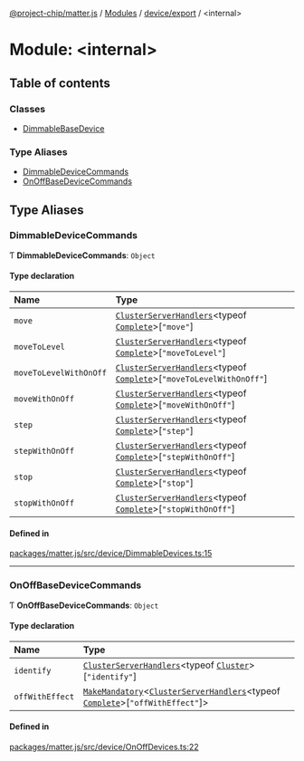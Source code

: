 [@project-chip/matter.js](../README.md) / [Modules](../modules.md) / [device/export](device_export.md) / \<internal\>

# Module: \<internal\>

## Table of contents

### Classes

- [DimmableBaseDevice](../classes/device_export._internal_.DimmableBaseDevice.md)

### Type Aliases

- [DimmableDeviceCommands](device_export._internal_.md#dimmabledevicecommands)
- [OnOffBaseDeviceCommands](device_export._internal_.md#onoffbasedevicecommands)

## Type Aliases

### DimmableDeviceCommands

Ƭ **DimmableDeviceCommands**: `Object`

#### Type declaration

| Name | Type |
| :------ | :------ |
| `move` | [`ClusterServerHandlers`](cluster_export.md#clusterserverhandlers)\<typeof [`Complete`](cluster_export.LevelControl.md#complete)\>[``"move"``] |
| `moveToLevel` | [`ClusterServerHandlers`](cluster_export.md#clusterserverhandlers)\<typeof [`Complete`](cluster_export.LevelControl.md#complete)\>[``"moveToLevel"``] |
| `moveToLevelWithOnOff` | [`ClusterServerHandlers`](cluster_export.md#clusterserverhandlers)\<typeof [`Complete`](cluster_export.LevelControl.md#complete)\>[``"moveToLevelWithOnOff"``] |
| `moveWithOnOff` | [`ClusterServerHandlers`](cluster_export.md#clusterserverhandlers)\<typeof [`Complete`](cluster_export.LevelControl.md#complete)\>[``"moveWithOnOff"``] |
| `step` | [`ClusterServerHandlers`](cluster_export.md#clusterserverhandlers)\<typeof [`Complete`](cluster_export.LevelControl.md#complete)\>[``"step"``] |
| `stepWithOnOff` | [`ClusterServerHandlers`](cluster_export.md#clusterserverhandlers)\<typeof [`Complete`](cluster_export.LevelControl.md#complete)\>[``"stepWithOnOff"``] |
| `stop` | [`ClusterServerHandlers`](cluster_export.md#clusterserverhandlers)\<typeof [`Complete`](cluster_export.LevelControl.md#complete)\>[``"stop"``] |
| `stopWithOnOff` | [`ClusterServerHandlers`](cluster_export.md#clusterserverhandlers)\<typeof [`Complete`](cluster_export.LevelControl.md#complete)\>[``"stopWithOnOff"``] |

#### Defined in

[packages/matter.js/src/device/DimmableDevices.ts:15](https://github.com/project-chip/matter.js/blob/3adaded6/packages/matter.js/src/device/DimmableDevices.ts#L15)

___

### OnOffBaseDeviceCommands

Ƭ **OnOffBaseDeviceCommands**: `Object`

#### Type declaration

| Name | Type |
| :------ | :------ |
| `identify` | [`ClusterServerHandlers`](cluster_export.md#clusterserverhandlers)\<typeof [`Cluster`](cluster_export.Identify.md#cluster)\>[``"identify"``] |
| `offWithEffect` | [`MakeMandatory`](util_export.md#makemandatory)\<[`ClusterServerHandlers`](cluster_export.md#clusterserverhandlers)\<typeof [`Complete`](cluster_export.OnOff.md#complete)\>[``"offWithEffect"``]\> |

#### Defined in

[packages/matter.js/src/device/OnOffDevices.ts:22](https://github.com/project-chip/matter.js/blob/3adaded6/packages/matter.js/src/device/OnOffDevices.ts#L22)
